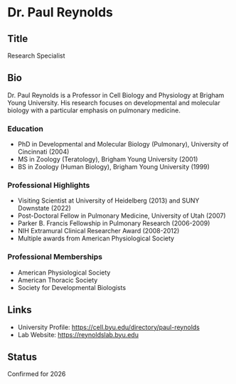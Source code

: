 # Dr. Paul Reynolds

## Title
Research Specialist

## Bio
Dr. Paul Reynolds is a Professor in Cell Biology and Physiology at Brigham Young University. His research focuses on developmental and molecular biology with a particular emphasis on pulmonary medicine.

### Education
- PhD in Developmental and Molecular Biology (Pulmonary), University of Cincinnati (2004)
- MS in Zoology (Teratology), Brigham Young University (2001)
- BS in Zoology (Human Biology), Brigham Young University (1999)

### Professional Highlights
- Visiting Scientist at University of Heidelberg (2013) and SUNY Downstate (2022)
- Post-Doctoral Fellow in Pulmonary Medicine, University of Utah (2007)
- Parker B. Francis Fellowship in Pulmonary Research (2006-2009)
- NIH Extramural Clinical Researcher Award (2008-2012)
- Multiple awards from American Physiological Society

### Professional Memberships
- American Physiological Society
- American Thoracic Society
- Society for Developmental Biologists

## Links
- University Profile: https://cell.byu.edu/directory/paul-reynolds
- Lab Website: https://reynoldslab.byu.edu

## Status
Confirmed for 2026